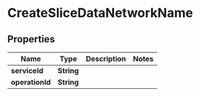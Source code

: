 
# CreateSliceDataNetworkName

## Properties
Name | Type | Description | Notes
------------ | ------------- | ------------- | -------------
**serviceId** | **String** |  | 
**operationId** | **String** |  | 



